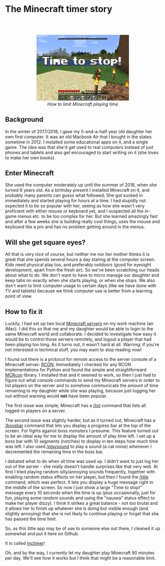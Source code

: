 # The Minecraft timer story

<br/>
<br/>

<p align="center"><img src="../images/mctimer.png" width="300"><br><i>How to limit Minecraft playing time</i></p>

## Background

In the winter of 2017/2018, I gave my 5-and-a-half year old daughter her own first computer. 
It was an old Macbook Air that I bought in the states sometime in 2012. I installed some educational apps on it, 
and a single game. The idea was that she'd get used to real computers instead of just phones and tablets and also 
get encouraged to start writing on it (she loves to make her own books).

## Enter Minecraft

She used the computer moderately up until the summer of 2018, when she turned 6 years old. As a birthday present I 
installed Minecraft on it, and probably many parents can guess what followed; She got sucked in immediately and 
started playing for hours at a time. I had stupidly not expected it to be so popular with her, seeing as how she 
wasn't very proficient with either mouse or keyboard yet, and I suspected all the in-game menus etc. to be too 
complex for her. But she learned amazingly fast and after a few weeks she is building really cool things, uses 
the mouse and keyboard like a pro and has no problem getting around in the menus.

## Will she get square eyes?

All that is very nice of course, but neither me nor her mother thinks it is great that she spends several hours a day
staring at the computer screen. Kids need physical play too, and preferably outdoors (good for eyesight development, 
apart from the fresh air). So we've been scratching our heads about what to do. We don't want to have to micro manage
our daughter and keep tabs on exactly when she starts playing, or when she stops. We also don't want to limit
computer usage to certain days (like we have done with TV and tablets) because we think computer use is better
from a learning point of view.

## How to fix it

Luckily, I had set up two local [Minecraft servers](https://minecraft.net/en-us/download/server) on my work machine (an iMac). I did this so that me and my
daughter would be able to login to the same Minecraft world and collaborate. I decided to investigate how easy
it would be to control those servers remotely, and logout a player that had been playing too long. As it turns
out, it wasn't hard at all. Warning: if you're not interested in technical stuff, you may want to stop reading now!

I found out there is a protocol for remote access to the server console of a Minecraft server: [RCON](http://wiki.vg/Rcon).
Immediately I checked for any RCON implementations for Python and found the simple and straightforward
[MCRcon](https://github.com/barneygale/MCRcon) library. I installed that and it seemed to work, so then I just had to figure out what console
commands to send my Minecraft servers in order to list players on the server and to somehow
communicate the amount of time remaining to my daughter while she was playing, because just logging her
out without warning would __not__ have been popular.

The first issue was simple; Minecraft has a [/list](https://minecraft.gamepedia.com/Commands/list) command 
that lists all logged-in players on a server.

The second issue was slightly harder, but as it turned out, Minecraft has a [/bossbar](https://minecraft.gamepedia.com/Commands/bossbar) command that lets
you display a progress bar at the top of the screen. For fights against boss monsters I presume. This 
feature turned out to be an ideal way for me to display the amount of play time left. I set up a boss bar
with 10 segments (notches) to display in ten steps how much time was left. I also used [/playsound](https://minecraft.gamepedia.com/Commands/playsound) to 
play a sound (a cat noise) whenever I decremented the remaining time in the boss bar.

I debated what to do when all time was used up. I didn't want to just log her out of the server - she really
doesn't handle surprises like that very well. At first I tried playing random silly/annoying sounds
frequently, together with enabling random status effects on her player, but then I found the [/title](https://minecraft.gamepedia.com/Commands/title) command,
which was perfect. It lets you display a huge message right in the middle of the screen. So now I just
show a large "Time to stop!" message every 10 seconds when the time is up (plus occasionally, just for fun, 
playing some random sounds and using the "nausea" status effect to make her player dizzy). I think it
strikes a great balance - not too brutal and it allows her to finish up whatever she is doing but visible
enough (and slightly annoying) that she is not likely to continue playing or forget that she has passed
the time limit.

So, as this little app may be of use to someone else out there, I cleaned it up somewhat and put it here on Github. 

It is called [mctimer](https://github.com/ragnarlonn/mctimer)!

Oh, and by the way, I currently let my daughter play Minecraft 90 minutes per day. We'll see how it works but I 
think that might be a reasonable limit.
